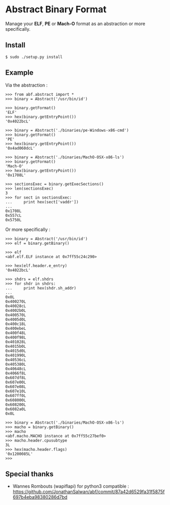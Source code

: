 Abstract Binary Format 
=======================

Manage your **ELF**, **PE** or **Mach-O** format as an abstraction or more specifically.

Install
-------

    $ sudo ./setup.py install

Example
-------

Via the abstraction :

    >>> from abf.abstract import *                                                                                                                                            
    >>> binary = Abstract('/usr/bin/id')                                                                                                                                      

    >>> binary.getFormat()
    'ELF'
    >>> hex(binary.getEntryPoint())
    '0x4022bcL'

    >>> binary = Abstract('./binaries/pe-Windows-x86-cmd')                                                                                                                    
    >>> binary.getFormat()
    'PE'
    >>> hex(binary.getEntryPoint())
    '0x4ad060dcL'

    >>> binary = Abstract('./binaries/MachO-OSX-x86-ls')                                                                                                                      
    >>> binary.getFormat()
    'Mach-O'
    >>> hex(binary.getEntryPoint())
    '0x1708L'

    >>> sectionsExec = binary.getExecSections()
    >>> len(sectionsExec)
    3
    >>> for sect in sectionsExec:                                                                                                                                             
    ...     print hex(sect['vaddr'])                                                                                                                                          
    ... 
    0x1708L
    0x557cL
    0x5750L

Or more specifically :

    >>> binary = Abstract('/usr/bin/id')                                                                                                                                      
    >>> elf = binary.getBinary()

    >>> elf
    <abf.elf.ELF instance at 0x7ff55c24c290>

    >>> hex(elf.header.e_entry)
    '0x4022bcL'
    
    >>> shdrs = elf.shdrs
    >>> for shdr in shdrs:                                                                                                                                                    
    ...     print hex(shdr.sh_addr)
    ... 
    0x0L
    0x400270L
    0x40028cL
    0x4002b0L
    0x400570L
    0x4005d0L
    0x400c18L
    0x400ebeL
    0x400f48L
    0x400f98L
    0x401028L
    0x4015b0L
    0x4015d0L
    0x401990L
    0x40536cL
    0x405380L
    0x40648cL
    0x4066f8L
    0x607df8L
    0x607e00L
    0x607e08L
    0x607e10L
    0x607ff0L
    0x608000L
    0x608200L
    0x6082a0L
    0x0L

    >>> binary = Abstract('./binaries/MachO-OSX-x86-ls')                                                                                                                      
    >>> macho = binary.getBinary()
    >>> macho
    <abf.macho.MACHO instance at 0x7ff55c27bef0>
    >>> macho.header.cpusubtype                                                                                                                                               
    3L
    >>> hex(macho.header.flags)                                                                                                                                               
    '0x1200085L'
    >>> 

Special thanks
--------------

- Wannes Rombouts (wapiflapi) for python3 compatible : https://github.com/JonathanSalwan/abf/commit/87a42d6529fa31f5875f697b4eba98380286d7bd

